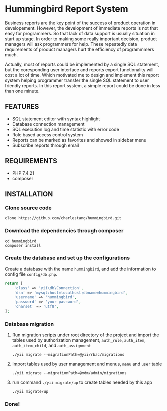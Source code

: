 Hummingbird Report System
============================

Business reports are the key point of the success of product operation in developement.
However, the development of immediate reports is not that easy for programmers.
So that lack of data support is usually situation in start up stage. In order to making
some really important decision, product managers will ask programmers for help.
These repeatedly data requirements of product managers hurt the efficiency of programmmers much.

Actually, most of reports could be implemented by a single SQL statement, but the coresponding
user interface and reports export functionality will cost a lot of time. Which motivated me to
design and implement this report system helping programmer transfer the single SQL statement to
user friendly reports. In this report system, a simple report could be done in less than one minute.


FEATURES
-------------------

- SQL statement editor with syntax highlight
- Database connection management
- SQL execution log and time statistic with error code
- Role based access control system
- Reports can be marked as favorites and showed in sidebar menu
- Subscribe reports through email

REQUIREMENTS
------------
- PHP 7.4.21
- composer

INSTALLATION
------------
### Clone source code

~~~
clone https://github.com/charlestang/hummingbird.git
~~~

### Download the dependencies through composer

~~~
cd hummingbird
composer install
~~~

### Create the database and set up the configurations

Create a database with the name `hummingbird`, and add the information to config file `config/db.php`.

```php
return [
    'class' => 'yii\db\Connection',
    'dsn' => 'mysql:host=localhost;dbname=hummingbird',
    'username' => 'hummingbird',
    'password' => 'your password',
    'charset' => 'utf8',
];
```

### Database migration

1. Run migration scripts under root directory of the project and import the tables
used by authorization management, `auth_rule`, `auth_item`, `auth_item_child`, and `auth_assignment`

    ~~~
    ./yii migrate --migrationPath=@yii/rbac/migrations
    ~~~

2. Import tables used by user management and menus, `menu` and `user` table

    ~~~
    ./yii migrate --migrationPath=@mdm/admin/migrations
    ~~~

3. run command `./yii migrate/up` to create tables needed by this app

    ~~~
    ./yii migrate/up
    ~~~

### Done!
